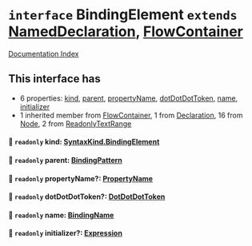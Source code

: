 # `interface` BindingElement `extends` [NamedDeclaration](../interface.NamedDeclaration/README.md), [FlowContainer](../interface.FlowContainer/README.md)

[Documentation Index](../README.md)

## This interface has

- 6 properties:
[kind](#-readonly-kind-syntaxkindbindingelement),
[parent](#-readonly-parent-bindingpattern),
[propertyName](#-readonly-propertyname-propertyname),
[dotDotDotToken](#-readonly-dotdotdottoken-dotdotdottoken),
[name](#-readonly-name-bindingname),
[initializer](#-readonly-initializer-expression)
- 1 inherited member from [FlowContainer](../interface.FlowContainer/README.md), 1 from [Declaration](../interface.Declaration/README.md), 16 from [Node](../interface.Node/README.md), 2 from [ReadonlyTextRange](../interface.ReadonlyTextRange/README.md)


#### 📄 `readonly` kind: [SyntaxKind.BindingElement](../enum.SyntaxKind/README.md#bindingelement--208)



#### 📄 `readonly` parent: [BindingPattern](../type.BindingPattern/README.md)



#### 📄 `readonly` propertyName?: [PropertyName](../type.PropertyName/README.md)



#### 📄 `readonly` dotDotDotToken?: [DotDotDotToken](../type.DotDotDotToken/README.md)



#### 📄 `readonly` name: [BindingName](../type.BindingName/README.md)



#### 📄 `readonly` initializer?: [Expression](../interface.Expression/README.md)




